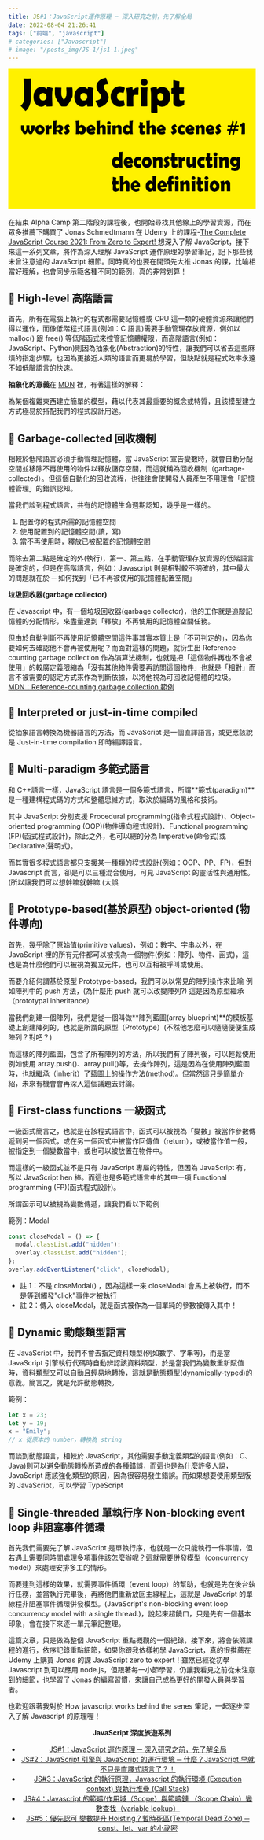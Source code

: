 ```yaml
---
title: JS#1：JavaScript運作原理 ─ 深入研究之前，先了解全局
date: 2022-08-04 21:26:41
tags: ["前端", "javascript"]
# categories: ["Javascript"]
# image: "/posts_img/JS-1/js1-1.jpeg"
---
```


![](main.jpeg)

在結束 Alpha Camp 第二階段的課程後，也開始尋找其他線上的學習資源，而在眾多推薦下購買了 Jonas Schmedtmann 在 Udemy 上的課程-[The Complete JavaScript Course 2021: From Zero to Expert! ](https://www.udemy.com/course/the-complete-javascript-course/)想深入了解 JavaScript，接下來這一系列文章，將作為深入理解 JavaScript 運作原理的學習筆記，記下那些我未曾注意過的 JavaScript 細節。同時真的也要在開頭先大推 Jonas 的課，比喻相當好理解，也會同步示範各種不同的範例，真的非常划算！


<!-- <h1 style="text-align: center;">§ High-level 高階語言 §</h1> -->

## 📌 High-level 高階語言

首先，所有在電腦上執行的程式都需要記憶體或 CPU 這一類的硬體資源來讓他們得以運作，而像低階程式語言(例如：C 語言)需要手動管理存放資源，例如以 malloc() 跟 free() 等低階函式來控管記憶體權限，而高階語言(例如：JavaScript、Python)則因為抽象化(Abstraction)的特性，讓我們可以省去這些麻煩的指定步驟，也因為更接近人類的語言而更易於學習，但缺點就是程式效率永遠不如低階語言的快速。

**抽象化的意義**在 [MDN](https://developer.mozilla.org/zh-TW/docs/conflicting/Learn/JavaScript/Objects/Classes_in_JavaScript) 裡，有著這樣的解釋：

<div class="note default no-icon">為某個複雜東西建立簡單的模型，藉以代表其最重要的概念或特質，且該模型建立方式極易於搭配我們的程式設計用途。</div>

<!-- <h1 style="text-align: center;">§ Garbage-collected 回收機制 §</h1> -->

## 📌 Garbage-collected 回收機制

相較於低階語言必須手動管理記憶體，當 JavaScript 宣告變數時，就會自動分配空間並移除不再使用的物件以釋放儲存空間，而這就稱為回收機制（garbage-collected）。但這個自動化的回收流程，也往往會使開發人員產生不用理會「記憶體管理」的錯誤認知。

當我們談到程式語言，共有的記憶體生命週期認知，幾乎是一樣的。

1. 配置你的程式所需的記憶體空間
2. 使用配置到的記憶體空間(讀，寫)
3. 當不再使用時，釋放已被配置的記憶體空間

而除去第二點是確定的外(執行)，第一、第三點，在手動管理存放資源的低階語言是確定的，但是在高階語言，例如：Javascript 則是相對較不明確的，其中最大的問題就在於 ─ 如何找到「已不再被使用的記憶體配置空間」

**垃圾回收器(garbage collector)**

在 Javascript 中，有一個垃圾回收器(garbage collector)，他的工作就是追蹤記憶體的分配情形，來盡量達到「釋放」不再使用的記憶體空間任務。

但由於自動判斷不再使用記憶體空間這件事其實本質上是「不可判定的」，因為你要如何去確認他不會再被使用呢？而面對這樣的問題，就衍生出 Reference-counting garbage collection 作為演算法機制，也就是把「這個物件再也不會被使用」的較廣定義限縮為「沒有其他物件需要再訪問這個物件」也就是「相對」而言不被需要的認定方式來作為判斷依據，以將他視為可回收記憶體的垃圾。[MDN：Reference-counting garbage collection 範例](https://developer.mozilla.org/zh-TW/docs/Web/JavaScript/Memory_Management)

<!-- <h1 style="text-align: center;">§ Interpreted or just-in-time compiled §</h1> -->

## 📌 Interpreted or just-in-time compiled

從抽象語言轉換為機器語言的方法，而 JavaScript 是一個直譯語言，或更應該說是 Just-in-time compilation 即時編譯語言。

<!-- ( 延伸閱讀：【課程筆記】JS#2：JavaScript 引擎與 JavaScript 的運行環境 ─ 什麼？JavaScript 早就不只是直譯式語言了？！(feat:JavaScript Engine、JavaScript Runtime)） -->

<!-- <h1 style="text-align: center;">§ Multi-paradigm 多範式語言 §</h1> -->

## 📌 Multi-paradigm 多範式語言

和 C++語言一樣，JavaScript 語言是一個多範式語言，所謂**範式(paradigm)**是一種建構程式碼的方式和整體思維方式，取決於編碼的風格和技術。

其中 JavaScript 分別支援 Procedural programming(指令式程式設計)、Object-oriented programming (OOP)(物件導向程式設計)、Functional programming (FP)(函式程式設計)，除此之外，也可以總的分為 Imperative(命令式)或 Declarative(聲明式)。

而其實很多程式語言都只支援某一種類的程式設計(例如：OOP、PP、FP)，但對 Javascript 而言，卻是可以三種混合使用，可見 JavaScript 的靈活性與通用性。(所以讓我們可以想幹嘛就幹嘛 (大誤

<!-- <h1 style="text-align: center;">§ Prototype-based(基於原型) object-oriented (物件導向) §</h1> -->

## 📌 Prototype-based(基於原型) object-oriented (物件導向)

首先，幾乎除了原始值(primitive values)，例如：數字、字串以外，在 JavaScript 裡的所有元件都可以被視為一個物件(例如：陣列、物件、函式)，這也是為什麼他們可以被視為獨立元件，也可以互相被呼叫或使用。

而要介紹何謂基於原型 Prototype-based，我們可以以常見的陣列操作來比喻
例如陣列中的 push 方法，(為什麼用 push 就可以改變陣列?)
這是因為原型繼承（prototypal inheritance）

當我們創建一個陣列，我們是從一個叫做**陣列藍圖(array blueprint)**的模板基礎上創建陣列的，也就是所謂的原型（Prototype）(不然他怎麼可以隨隨便便生成陣列？對吧？)

而這樣的陣列藍圖，包含了所有陣列的方法，所以我們有了陣列後，可以輕鬆使用例如使用 array.push()、array.pull()等，去操作陣列，這是因為在使用陣列藍圖時，也就繼承（inherit）了藍圖上的操作方法(method)。但當然這只是簡單介紹，未來有機會會再深入這個議題去討論。

## 📌 First-class functions 一級函式

<!-- <h1 style="text-align: center;">§ First-class functions 一級函式 §</h1> -->

一級函式簡言之，也就是在該程式語言中，函式可以被視為「變數」被當作參數傳遞到另一個函式，或在另一個函式中被當作回傳值（return），或被當作值一般，被指定到一個變數當中，或也可以被放置在物件中。

而這樣的一級函式並不是只有 JavaScript 專屬的特性，但因為 JavaScript 有，所以 JavaScript hen 棒。而這也是多範式語言中的其中一項 Functional programming (FP)(函式程式設計)。

所謂函示可以被視為變數傳遞，讓我們看以下範例

範例：Modal

```javascript
const closeModal = () => {
  modal.classList.add("hidden");
  overlay.classList.add("hidden");
};
overlay.addEventListener("click", closeModal);
```

- 註 1：不是 closeModal() ，因為這樣一來 closeModal 會馬上被執行，而不是等到觸發"click"事件才被執行
- 註 2：傳入 closeModal，就是函式被作為一個單純的參數被傳入其中！

## 📌 Dynamic 動態類型語言

<!-- <h1 style="text-align: center;">§ Dynamic 動態類型語言 §</h1> -->

在 JavaScript 中，我們不會去指定資料類型(例如數字、字串等)，而是當 JavaScript 引擎執行代碼時自動辨認該資料類型，於是當我們為變數重新賦值時，資料類型又可以自動且輕易地轉換，這就是動態類型(dynamically-typed)的意義。簡言之，就是允許動態轉換。

範例：

```javascript
let x = 23;
let y = 19;
x = "Emily";
// x 從原本的 number，轉換為 string
```

而談到動態語言，相較於 JavaScript，其他需要手動定義類型的語言(例如：C、Java)則可以避免動態轉換所造成的各種錯誤，而這也是為什麼許多人說，JavaScript 應該強化類型的原因，因為很容易發生錯誤。而如果想要使用類型版的 JavaScript，可以學習 TypeScript

## 📌 Single-threaded 單執行序 Non-blocking event loop 非阻塞事件循環

<!-- <h1 style="text-align: center;">§ Single-threaded 單執行序 Non-blocking event loop 非阻塞事件循環 §</h1> -->

首先我們需要先了解 JavaScript 是單執行序，也就是一次只能執行一件事情，但若遇上需要同時間處理多項事件該怎麼辦呢？這就需要併發模型（concurrency model）來處理安排多工的情形。

而要達到這樣的效果，就需要事件循環（event loop）的幫助，也就是先在後台執行任務，並當執行完畢後，再將他們重新放回主線程上，這就是 JavaScript 的單線程非阻塞事件循環併發模型。(JavaScript's non-blocking event loop concurrency model with a single thread.)，說起來超饒口，只是先有一個基本印象，會在接下來逐一單元筆記整理。

這篇文章，只是做為整個 JavaScript 重點概觀的一個紀錄，接下來，將會依照課程的進行，依序記錄重點細節，如果你跟我依樣初學 JavaScript，真的很推薦在 Udemy 上購買 Jonas 的課 JavaScript zero to expert！雖然已經從初學 Javascript 到可以應用 node.js，但跟著每一小節學習，仍讓我看見之前從未注意到的細節，也學習了 Jonas 的編寫習慣，來讓自己成為更好的開發人員與學習者。

也歡迎跟著我對於 How javascript works behind the senes 筆記，一起逐步深入了解 Javascript 的原理喔！

**<center>JavaScript 深度旅遊系列<center>**

- [JS#1：JavaScript 運作原理 ─ 深入研究之前，先了解全局](https://emilycodeee.github.io/JS-1/)
- [JS#2：JavaScript 引擎與 JavaScript 的運行環境 ─ 什麼？JavaScript 早就不只是直譯式語言了？！](https://emilycodeee.github.io/JS-2/)
- [JS#3：JavaScript 的執行原理，Javascript 的執行環境 (Execution context) 與執行堆疊 (Call Stack)](https://emilycodeee.github.io/JS-3/)
- [JS#4：Javascript 的範疇/作用域（Scope）與範疇鏈 （Scope Chain）變數查找（variable lookup）](https://emilycodeee.github.io/JS-4/)
- [JS#5：優先認可 變數提升 Hoisting？暫時死區(Temporal Dead Zone) ─ const、let、var 的小祕密](https://emilycodeee.github.io/JS-5/)
